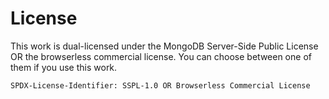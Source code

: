 # License

This work is dual-licensed under the MongoDB Server-Side Public License OR the browserless commercial license.
You can choose between one of them if you use this work.

`SPDX-License-Identifier: SSPL-1.0 OR Browserless Commercial License`
